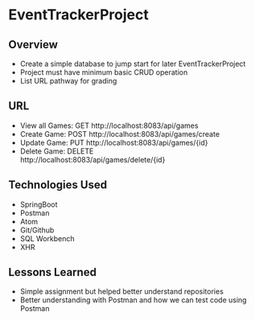 # EventTrackerProject

## Overview

* Create a simple database to jump start for later EventTrackerProject
* Project must have minimum basic CRUD operation
* List URL pathway for grading


## URL

* View all Games: GET
  http://localhost:8083/api/games
* Create Game: POST
  http://localhost:8083/api/games/create
* Update Game: PUT
  http://localhost:8083/api/games/{id}
* Delete Game: DELETE  
  http://localhost:8083/api/games/delete/{id}


## Technologies Used

* SpringBoot
* Postman
* Atom
* Git/Github
* SQL Workbench
* XHR


## Lessons Learned

* Simple assignment but helped better understand repositories
* Better understanding with Postman and how we can test code using Postman

